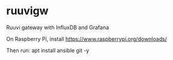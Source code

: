 # ruuvigw
Ruuvi gateway with InfluxDB and Grafana

On Raspberry Pi, install https://www.raspberrypi.org/downloads/

Then run:
apt install ansible git -y
